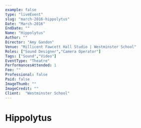 ```yaml
---
example: false
type: "liveEvent"
slug: "march-2016-hippolytus"
Date: "March-2016"
EndDate: ""
Name: "Hippolytus"
Author: ""
Director: "Amy Gandon"
Venue: "Millicent Fawcett Hall Studio | Westminster School"
Roles: ["Sound Designer","Camera Operator"]
Tags: ["Sound","Video"]
EventType: "Theatre"
PerformancesAttended: 1
Fee: ""
Professional: false
Paid: false
ImageThumb: ""
ImageCredit: ""
Client:  "Westminster School"
---
```


# Hippolytus

